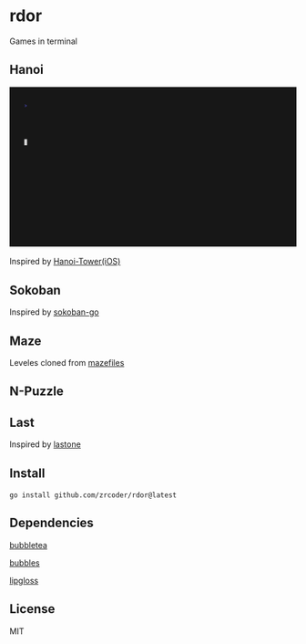 # rdor

Games in terminal

## Hanoi

![hanoi](./hanoi.gif)

Inspired by [Hanoi-Tower(iOS)](https://github.com/zrcoder/Hanoi-Tower)

## Sokoban

Inspired by [sokoban-go](https://github.com/rn2dy/sokoban-go)

## Maze

Leveles cloned from [mazefiles](https://github.com/micromouseonline/mazefiles)

## N-Puzzle

## Last

Inspired by [lastone](https://github.com/zrcoder/lastone)

## Install

```shell
go install github.com/zrcoder/rdor@latest
```

## Dependencies

[bubbletea](https://github.com/charmbracelet/bubbletea)

[bubbles](https://github.com/charmbracelet/bubbles)

[lipgloss](https://github.com/charmbracelet/lipgloss)

## License

MIT
